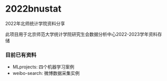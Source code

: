 # 2022bnustat
2022年北师统计学院资料分享

此项目用于北京师范大学统计学院研究生会数据分析中心2022-2023学年资料存储
### 目前已有资料
- MLprojects: 四个机器学习案例
- weibo-search:  微博数据采集实例
